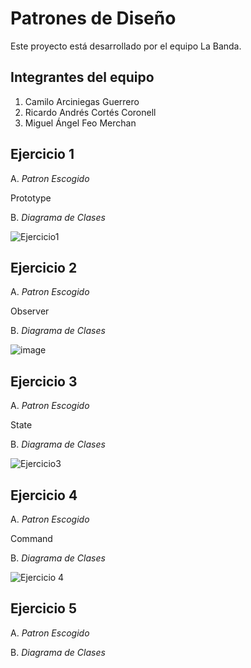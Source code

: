 # Patrones de Diseño

Este proyecto está desarrollado por el equipo La Banda.

## Integrantes del equipo

1. Camilo Arciniegas Guerrero
2. Ricardo Andrés Cortés Coronell
3. Miguel Ángel Feo Merchan

## Ejercicio 1
A. _Patron Escogido_

Prototype

B. _Diagrama de Clases_

![Ejercicio1](https://github.com/user-attachments/assets/238cdeb8-e32d-45da-990f-5fd319f21d51)


## Ejercicio 2
A. _Patron Escogido_

Observer

B. _Diagrama de Clases_

![image](https://github.com/user-attachments/assets/22910b95-3a83-4612-b5a5-2c58b49ba876)


## Ejercicio 3
A. _Patron Escogido_

State

B. _Diagrama de Clases_

![Ejercicio3](https://github.com/user-attachments/assets/638b9d56-30d1-4013-87ad-1e437160963d)


## Ejercicio 4
A. _Patron Escogido_

Command

B. _Diagrama de Clases_

![Ejercicio 4](https://github.com/user-attachments/assets/dec6b677-4ec0-4c61-845a-9d423539b367)


## Ejercicio 5
A. _Patron Escogido_

B. _Diagrama de Clases_
